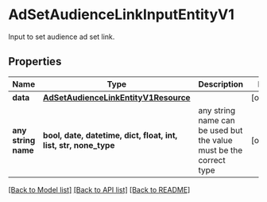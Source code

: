 # AdSetAudienceLinkInputEntityV1

Input to set audience ad set link.

## Properties
Name | Type | Description | Notes
------------ | ------------- | ------------- | -------------
**data** | [**AdSetAudienceLinkEntityV1Resource**](AdSetAudienceLinkEntityV1Resource.md) |  | [optional] 
**any string name** | **bool, date, datetime, dict, float, int, list, str, none_type** | any string name can be used but the value must be the correct type | [optional]

[[Back to Model list]](../README.md#documentation-for-models) [[Back to API list]](../README.md#documentation-for-api-endpoints) [[Back to README]](../README.md)


